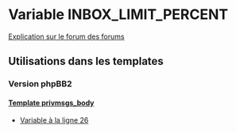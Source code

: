 # Variable INBOX_LIMIT_PERCENT
[Explication sur le forum des forums](http://forum.forumactif.com/t294113-listing-des-variables#INBOX_LIMIT_PERCENT)

## Utilisations dans les templates

### Version phpBB2

#### [Template privmsgs_body](subsilver/privmsgs_body.md)
* [Variable à la ligne 26](../subsilver/privmsgs_body.tpl#L26)